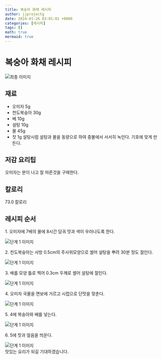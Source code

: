 ```yaml
---
title: 복숭아 화채 레시피
author: jjprojectg
date: 2024-01-26 03:01:01 +0000
categories: [레시피]
tags: []
math: true
mermaid: true
---
```

<meta name="og:type" content="website"/>
<meta charset="UTF-8"/>
<div class="header">
  <h1>복숭아 화채 레시피</h1>
</div>

<div class="container my-4">
  <div class="row">
    <div class="col-12 col-md-6">
      <div class="recipe-image">
        <img src="http://www.foodsafetykorea.go.kr/uploadimg/20141117/20141117053642_1416213402814.jpg" class="step-image" alt="최종 이미지"/>
      </div>
    </div>
    <div class="col-12 col-md-6">
      <div class="ingredients">
        <h2>재료</h2>
        <ul class="card">
          <li> 오미자 5g </li>
          <li>  천도복숭아 30g </li>
          <li>  배 10g </li>
          <li>  설탕 10g </li>
          <li>  물 45g </li>
          <li>  잣 1g 설탕시럼 설탕과 물을 동량으로 하여 중불에서 서서히 녹인다. 기호에 맞게 만든다. </li>
</ul>
      </div>
    </div>
    <div class="col-12 col-md-6">
      <div class="ingredients">
        <h2>저감 요리팁</h2>
        <div class="card"> 
          <p>
            오미자는 분이 나고 잘 마른것을 구매한다.
          </p>
        </div>
      </div>
      <div class="ingredients">
        <h2>칼로리</h2>
        <div class="card"> 
          <p>
            73.0 칼로리
          </p>
        </div>
      </div>
    </div>
  </div>

  <h2 class="my-4">레시피 순서</h2>
  <div class="card recipe-card">
    <div class="card-body recipe-step">
      <p class="card-text step-description">1. 오미자에 7배의 물에 8시간 담궈 맛과 색이 우러나도록 한다.</p>
      <img src="http://www.foodsafetykorea.go.kr/uploadimg/cook/952-1.jpg" alt="단계 1 이미지" class="step-image"/>
    </div>
  </div>
  <div class="card recipe-card">
    <div class="card-body recipe-step">
      <p class="card-text step-description">2. 천도복숭아는 사방 0.5cm의 주사위모양으로 썰어 설탕을 뿌려 30분 정도 절인다.</p>
      <img src="http://www.foodsafetykorea.go.kr/uploadimg/cook/952-2.jpg" alt="단계 1 이미지" class="step-image"/>
    </div>
  </div>
  <div class="card recipe-card">
    <div class="card-body recipe-step">
      <p class="card-text step-description">3. 배를 모양 틀로 찍어 0.3cm 두께로 썰어 설탕에 절인다.</p>
      <img src="http://www.foodsafetykorea.go.kr/uploadimg/cook/952-3.jpg" alt="단계 1 이미지" class="step-image"/>
    </div>
  </div>
  <div class="card recipe-card">
    <div class="card-body recipe-step">
      <p class="card-text step-description">4. 오미자 국물을 면보에 거르고 시럽으로 단맛을 맞춘다.</p>
      <img src="http://www.foodsafetykorea.go.kr/uploadimg/cook/952-4.jpg" alt="단계 1 이미지" class="step-image"/>
    </div>
  </div>
  <div class="card recipe-card">
    <div class="card-body recipe-step">
      <p class="card-text step-description">5. 4에 복숭아와 배를 넣는다.</p>
      <img src="http://www.foodsafetykorea.go.kr/uploadimg/cook/952-5.jpg" alt="단계 1 이미지" class="step-image"/>
    </div>
  </div>
  <div class="card recipe-card">
    <div class="card-body recipe-step">
      <p class="card-text step-description">6. 5에 잣과 얼음을 띄운다.</p>
      <img src="http://www.foodsafetykorea.go.kr/uploadimg/cook/952-6.jpg" alt="단계 1 이미지" class="step-image"/>
    </div>
  </div>

</div>
맛있는 요리가 되길 기대하겠습니다.
